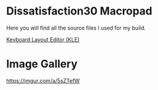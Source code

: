 # Dissatisfaction30 Macropad


Here you will find all the source files I used for my build.


[Keyboard Layout Editor (KLE)](http://www.keyboard-layout-editor.com/#/gists/a50e7cce1739c047275b94c15fb516cc)



# Image Gallery
https://imgur.com/a/5sZTefW
